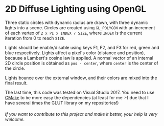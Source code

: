 2D Diffuse Lighting using OpenGL
===================

Three static circles with dynamic radius are drawn, with three dynamic lights into a scene. Circles are created using `GL_POLYGON` with an increment of each vertex of `2 x PI x INDEX / SIZE`, where `INDEX` is the current iteration from 0 to reach `SIZE`.

Lights should be enable/disable using keys F1, F2, and F3 for red, green and blue respectively. Lights affect a pixel's color (distance and position), because a Lambert's cosine law is applied. A normal vector of an internal 2D circle position is obtained as `pos - center`, where `center` is the center of the circle.

Lights bounce over the external window, and their colors are mixed into the final result.

The last time, this code was tested on Visual Studio 2017. You need to use [CMake](https://cmake.org/) to be more easy the dependencies (at least for me :-) due that I have several times the GLUT library on my repositories!)

###### If you want to contribute to this project and make it better, your help is very welcome.